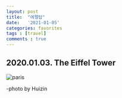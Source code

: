 ```yaml
---
layout: post
title:  "에펠탑"
date:   '2021-01-05' 
categories: favorites 
tags : [travel]
comments : true
---
```


## 2020.01.03. The Eiffel Tower

![paris](https://user-images.githubusercontent.com/62467772/103659139-6ce8cf80-4faf-11eb-974f-c4f5085f60fc.jpg)

-photo by Huizin 

